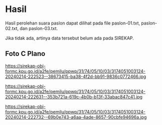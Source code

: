 # Hasil

Hasil perolehan suara paslon dapat dilihat pada file paslon-01.txt, paslon-02.txt, dan paslon-03.txt.

Jika tidak ada, artinya data tersebut belum ada pada SIREKAP.

## Foto C Plano

https://sirekap-obj-formc.kpu.go.id/a2fe/pemilu/ppwp/31/74/05/10/03/3174051003124-20240214-222523--38673415-ba38-4f2d-bb91-9836c0772466.jpg

https://sirekap-obj-formc.kpu.go.id/a2fe/pemilu/ppwp/31/74/05/10/03/3174051003124-20240214-222631--353b721a-619c-4b0b-b13f-33abac847c41.jpg

https://sirekap-obj-formc.kpu.go.id/a2fe/pemilu/ppwp/31/74/05/10/03/3174051003124-20240214-222732--69b0e743-a6aa-4ade-8657-90cbfe94696a.jpg
